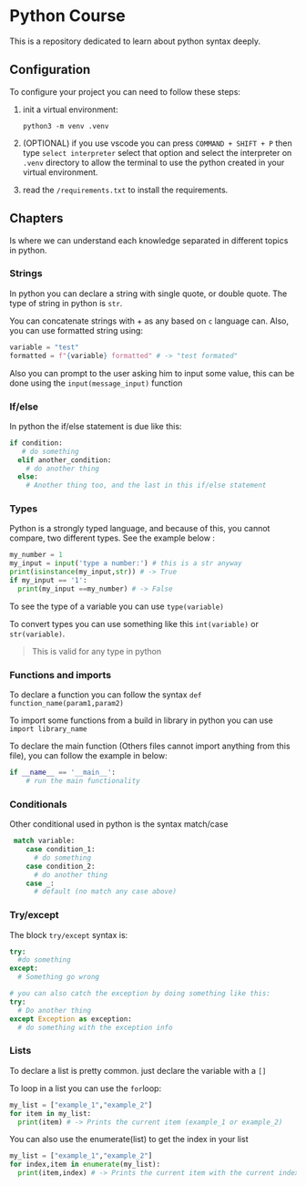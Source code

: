 # Python Course

This is a repository dedicated to learn about python syntax deeply.

## Configuration

To configure your project you can need to follow these steps:

1. init a virtual environment:
    ```shell
    python3 -m venv .venv
    ```

2. (OPTIONAL) if you use vscode you can press `COMMAND + SHIFT + P` then type `select interpreter` select that option and select the interpreter on `.venv` directory 
to allow the terminal to use the python created in your virtual environment.

3. read the `/requirements.txt` to install the requirements.

## Chapters

Is where we can understand each knowledge separated in different topics in python.

### Strings

In python you can declare a string with single quote, or double quote.
The type of string in python is `str`.

You can concatenate strings with + as any based on `c` language can.
Also, you can use formatted string using:
```py
variable = "test"
formatted = f"{variable} formatted" # -> "test formated"
```
Also you can prompt to the user asking him to input some value, this can be done using the `input(message_input)` function

### If/else

In python the if/else statement is due like this:
```py
if condition:
   # do something
  elif another_condition:
    # do another thing
  else:
    # Another thing too, and the last in this if/else statement
```

### Types

Python is a strongly typed language, and because of this, you cannot compare, two different types.
See the example below :
```py
my_number = 1
my_input = input('type a number:') # this is a str anyway
print(isinstance(my_input,str)) # -> True
if my_input == '1':
  print(my_input ==my_number) # -> False

```

To see the type of a variable you can use `type(variable)`

To convert types you can use something like this `int(variable)` or `str(variable)`.
> This is valid for any type in python

### Functions and imports

To declare a function you can follow the syntax `def function_name(param1,param2)`

To import some functions from a build in library in python you can use
`import library_name`

To declare the main function (Others files cannot import anything from this file), you can follow the example in below:

```py
if __name__ == '__main__':
    # run the main functionality
```
### Conditionals

Other conditional used in python is the syntax match/case

```py
 match variable:
    case condition_1:
      # do something
    case condition_2:
      # do another thing
    case _:
      # default (no match any case above)
```

### Try/except

The block `try/except` syntax is:

```py
try:
  #do something
except:
  # Something go wrong

# you can also catch the exception by doing something like this:
try:
  # Do another thing
except Exception as exception:
  # do something with the exception info
```
### Lists

To declare a list is pretty common. just declare the variable with a `[]`

To loop in a list you can use the `for`loop:

```py
my_list = ["example_1","example_2"]
for item in my_list:
  print(item) # -> Prints the current item (example_1 or example_2)
```

You can also use the enumerate(list) to get the index in your list
```py
my_list = ["example_1","example_2"]
for index,item in enumerate(my_list):
  print(item,index) # -> Prints the current item with the current index (example_1 0 or example_2 1)
```
